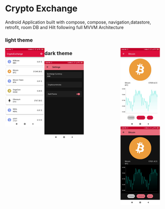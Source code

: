 # Crypto Exchange

Android Application built with compose, compose, navigation,datastore, retrofit, room DB and Hilt following full MVVM Architecture
### light theme

<img src="screenshots/Screenshot1.jpg" alt="Screenshot1" style="zoom:25%;"  align="left" />
<img src="screenshots/Screenshot2.jpg" alt="Screenshot1" style="zoom:25%;"  align="right" />


### dark theme

<img src="screenshots/Screenshot3.jpg" alt="Screenshot1" style="zoom:25%;"  align="left" />
<img src="screenshots/Screenshot4.jpg" alt="Screenshot1" style="zoom:25%;"  align="right" />

